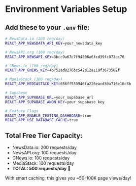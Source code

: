 # Environment Variables Setup

## Add these to your `.env` file:

```bash
# NewsData.io (200 req/day)
REACT_APP_NEWSDATA_API_KEY=your_newsdata_key

# NewsAPI.org (100 req/day)
REACT_APP_NEWSAPI_KEY=3bcc9a67c7f94506a6fcd39fc073ec70

# GNews.io (100 req/day)
REACT_APP_GNEWS_KEY=4b752ed8276bc542e12a118f3673502f

# MediaStack (100 req/day)
REACT_APP_MEDIASTACK_KEY=656ff550946fa226eacd30a716e10c5b

# Supabase
REACT_APP_SUPABASE_URL=your_supabase_url
REACT_APP_SUPABASE_ANON_KEY=your_supabase_key

# Feature Flags
REACT_APP_ENABLE_TESTING_DASHBOARD=true
REACT_APP_USE_DATABASE_CACHE=true
```

## Total Free Tier Capacity:
- NewsData.io: 200 requests/day
- NewsAPI.org: 100 requests/day
- GNews.io: 100 requests/day
- MediaStack: 100 requests/day
- **TOTAL: 500 requests/day** 🎉

With smart caching, this gives you ~50-100K page views/day!
